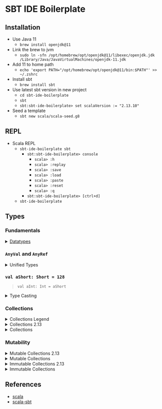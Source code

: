 # SBT IDE Boilerplate

## Installation
* Use Java 11
  * `brew install openjdk@11`
* Link the brew to jvm
  * `sudo ln -sfn /opt/homebrew/opt/openjdk@11/libexec/openjdk.jdk /Library/Java/JavaVirtualMachines/openjdk-11.jdk`
* Add 11 to home path
  * `echo 'export PATH="/opt/homebrew/opt/openjdk@11/bin:$PATH"' >> ~/.zshrc`
* Install sbt
  * `brew install sbt`
* Use latest sbt version in new project
  * `cd sbt-ide-boilerplate`
  * `sbt`
  * `sbt:sbt-ide-boilerplate> set scalaVersion := "2.13.10"`
* Seed a template
  * `sbt new scala/scala-seed.g8`

## REPL
* Scala REPL
  * `sbt-ide-boilerplate sbt`
    * `sbt:sbt-ide-boilerplate> console`
      * `scala> :h`
      * `scala> :replay`
      * `scala> :save`
      * `scala> :load`
      * `scala> :paste`
      * `scala> :reset`
      * `scala> :q`
    * `sbt:sbt-ide-boilerplate> [ctrl+d]`
  * `sbt-ide-boilerplate`

## Types

### Fundamentals

<details>
<summary><a href="https://docs.oracle.com/javase/tutorial/java/nutsandbolts/datatypes.html">Datatypes</a></summary>

* **[byte](https://scala-lang.org/api/current/scala/Byte.html)**: The `byte` data type is an 8-bit signed two's complement integer. It has a minimum value of -128 and a maximum value of 127 (inclusive). The `byte` data type can be useful for saving memory in large [arrays](https://docs.oracle.com/javase/tutorial/java/nutsandbolts/arrays.html), where the memory savings actually matters. They can also be used in place of int where their limits help to clarify your code; the fact that a variable's range is limited can serve as a form of documentation.


* **[short](https://scala-lang.org/api/current/scala/Short.html)**: The `short` data type is a 16-bit signed two's complement integer. It has a minimum value of -32,768 and a maximum value of 32,767 (inclusive). As with `byte`, the same guidelines apply: you can use a `short` to save memory in large arrays, in situations where the memory savings actually matters.


* **[int](https://scala-lang.org/api/current/scala/Int.html)**: By default, the `int` data type is a 32-bit signed two's complement integer, which has a minimum value of -2<sup>31</sup> and a maximum value of 231-1. In Java SE 8 and later, you can use the `int` data type to represent an unsigned 32-bit integer, which has a minimum value of 0 and a maximum value of 2<sup>32</sup>-1. Use the Integer class to use int data type as an unsigned integer. See the section The Number Classes for more information. Static methods like `compareUnsigned`, `divideUnsigned` etc have been added to the [Integer](https://docs.oracle.com/javase/8/docs/api/java/lang/Integer.html) class to support the arithmetic operations for unsigned integers.


* **[long](https://scala-lang.org/api/current/scala/Long.html)**: The `long` data type is a 64-bit two's complement integer. The signed long has a minimum value of -2<sup>63</sup> and a maximum value of 2<sup>63</sup>-1. In Java SE 8 and later, you can use the `long` data type to represent an unsigned 64-bit long, which has a minimum value of 0 and a maximum value of 2<sup>64</sup>-1. Use this data type when you need a range of values wider than those provided by `int`. The [Long](https://docs.oracle.com/javase/8/docs/api/java/lang/Long.html) class also contains methods like `compareUnsigned`, `divideUnsigned` etc to support arithmetic operations for unsigned long.


* **[float](https://scala-lang.org/api/current/scala/Float.html)**: The `float` data type is a single-precision 32-bit IEEE 754 floating point. Its range of values is beyond the scope of this discussion, but is specified in the [Floating-Point Types, Formats, and Values](https://docs.oracle.com/javase/specs/jls/se7/html/jls-4.html#jls-4.2.3) section of the Java Language Specification. As with the recommendations for `byte` and `short`, use a `float` (instead of `double`) if you need to save memory in large arrays of floating point numbers. This data type should never be used for precise values, such as currency. For that, you will need to use the [java.math.BigDecimal](https://docs.oracle.com/javase/8/docs/api/java/math/BigDecimal.html) class instead. [Numbers and Strings](https://docs.oracle.com/javase/tutorial/java/data/index.html) covers `BigDecimal` and other useful classes provided by the Java platform.


* **[double](https://scala-lang.org/api/current/scala/Double.html)**: The `double` data type is a double-precision 64-bit IEEE 754 floating point. Its range of values is beyond the scope of this discussion, but is specified in the [Floating-Point Types, Formats, and Values](https://docs.oracle.com/javase/specs/jls/se7/html/jls-4.html#jls-4.2.3) section of the Java Language Specification. For decimal values, this data type is generally the default choice. As mentioned above, this data type should never be used for precise values, such as currency.


* **[boolean](https://scala-lang.org/api/current/scala/Boolean.html)**: The `boolean` data type has only two possible values: `true` and `false`. Use this data type for simple flags that track true/false conditions. This data type represents one bit of information, but its "size" isn't something that's precisely defined.


* **[char](https://scala-lang.org/api/current/scala/Char.html)**: The `char` data type is a single 16-bit Unicode character. It has a minimum value of `'\u0000'` (or 0) and a maximum value of `'\uffff'` (or 65,535 inclusive).

In addition to the eight primitive data types listed above, the Java programming language also provides special support for character strings via the [java.lang.String](https://docs.oracle.com/javase/8/docs/api/java/lang/String.html) class. Enclosing your character string within double quotes will automatically create a `new String object;` for example, `String s = "this is a string";`. `String` objects are _immutable_, which means that once created, their values cannot be changed. The `String` class is not technically a primitive data type, but considering the special support given to it by the language, you'll probably tend to think of it as such. You'll learn more about the String class in [Simple Data Objects](https://docs.oracle.com/javase/tutorial/java/data/index.html)

[Source](https://docs.oracle.com/javase/tutorial/java/nutsandbolts/datatypes.html)


</details>

### `AnyVal` and `AnyRef`
<details>
<summary>Unified Types</summary>
<img src="https://docs.scala-lang.org/resources/images/tour/unified-types-diagram.svg">
</details>

### `val aShort: Short = 128`
> `val aInt: Int = aShort`

<details>
<summary>Type Casting</summary>
<img src="https://docs.scala-lang.org/resources/images/tour/unified-types-diagram.svg">
</details>

### Collections 

<details>
<summary>Collections Legend</summary>
<img src="https://docs.scala-lang.org/resources/images/tour/collections-legend-diagram.svg">
</details>
<details>
<summary>Collections 2.13</summary>
<img src="https://docs.scala-lang.org/resources/images/tour/collections-diagram-213.svg">
</details>
<details>
<summary>Collections</summary>
<img src="https://docs.scala-lang.org/resources/images/tour/collections-diagram.svg">
</details>

### Mutability

<details>
<summary>Mutable Collections 2.13</summary>
<img src="https://docs.scala-lang.org/resources/images/tour/collections-mutable-diagram-213.svg">
</details>
<details>
<summary>Mutable Collections</summary>
<img src="https://docs.scala-lang.org/resources/images/tour/collections-mutable-diagram.svg">
</details>
<details>
<summary>Immutable Collections 2.13</summary>
<img src="https://docs.scala-lang.org/resources/images/tour/collections-immutable-diagram-213.svg">
</details>
<details>
<summary>Immutable Collections</summary>
<img src="https://docs.scala-lang.org/resources/images/tour/collections-immutable-diagram.svg">
</details>



## References
* [scala](https://www.scala-lang.org/download/)
* [scala-sbt](https://www.scala-sbt.org/)